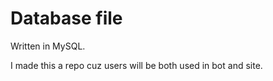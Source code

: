 # Database file

Written in MySQL.

I made this a repo cuz users will be both used in bot and site.
